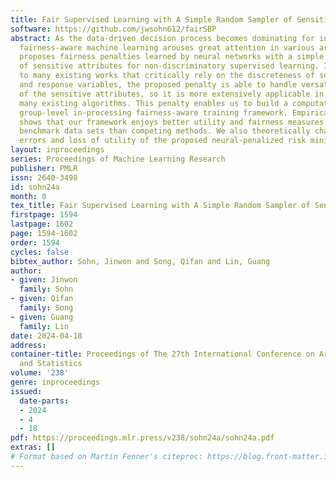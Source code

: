 ```yaml
---
title: Fair Supervised Learning with A Simple Random Sampler of Sensitive Attributes
software: https://github.com/jwsohn612/fairSBP
abstract: As the data-driven decision process becomes dominating for industrial applications,
  fairness-aware machine learning arouses great attention in various areas. This work
  proposes fairness penalties learned by neural networks with a simple random sampler
  of sensitive attributes for non-discriminatory supervised learning. In contrast
  to many existing works that critically rely on the discreteness of sensitive attributes
  and response variables, the proposed penalty is able to handle versatile formats
  of the sensitive attributes, so it is more extensively applicable in practice than
  many existing algorithms. This penalty enables us to build a computationally efficient
  group-level in-processing fairness-aware training framework. Empirical evidence
  shows that our framework enjoys better utility and fairness measures on popular
  benchmark data sets than competing methods. We also theoretically characterize estimation
  errors and loss of utility of the proposed neural-penalized risk minimization problem.
layout: inproceedings
series: Proceedings of Machine Learning Research
publisher: PMLR
issn: 2640-3498
id: sohn24a
month: 0
tex_title: Fair Supervised Learning with A Simple Random Sampler of Sensitive Attributes
firstpage: 1594
lastpage: 1602
page: 1594-1602
order: 1594
cycles: false
bibtex_author: Sohn, Jinwon and Song, Qifan and Lin, Guang
author:
- given: Jinwon
  family: Sohn
- given: Qifan
  family: Song
- given: Guang
  family: Lin
date: 2024-04-18
address:
container-title: Proceedings of The 27th International Conference on Artificial Intelligence
  and Statistics
volume: '238'
genre: inproceedings
issued:
  date-parts:
  - 2024
  - 4
  - 18
pdf: https://proceedings.mlr.press/v238/sohn24a/sohn24a.pdf
extras: []
# Format based on Martin Fenner's citeproc: https://blog.front-matter.io/posts/citeproc-yaml-for-bibliographies/
---
```

